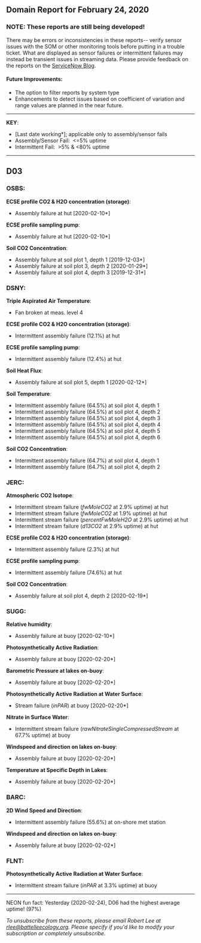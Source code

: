 ## Domain Report for February 24, 2020


### NOTE: These reports are still being developed!
There may be errors or inconsistencies in these reports-- verify sensor issues with the SOM or other monitoring tools before putting in a trouble ticket. What are displayed as sensor failures or intermittent failures may instead be transient issues in streaming data.
Please provide feedback on the reports on the [ServiceNow Blog](https://neon.service-now.com/community?id=community_blog&sys_id=9b4fbe8adbed734017ecf9041d9619be).

#### Future Improvements: 
 - The option to filter reports by system type 
 - Enhancements to detect issues based on coefficient of variation and range values are planned in the near future.

***

**KEY**:

 - [Last date working*]; applicable only to assembly/sensor fails
 - Assembly/Sensor Fail:&nbsp;&nbsp;<=5% uptime
 - Intermittent Fail:&nbsp;&nbsp;>5% & <80% uptime

***
## D03

### OSBS:

**ECSE profile CO2 & H2O concentration (storage)**:
 - Assembly failure at hut [2020-02-10*]

**ECSE profile sampling pump**:
 - Assembly failure at hut [2020-02-10*]

**Soil CO2 Concentration**:
 - Assembly failure at soil plot 1, depth 1 [2019-12-03*]
 - Assembly failure at soil plot 3, depth 2 [2020-01-29*]
 - Assembly failure at soil plot 4, depth 3 [2019-12-31*]

### DSNY:

**Triple Aspirated Air Temperature**:
 - Fan broken at meas. level 4

**ECSE profile CO2 & H2O concentration (storage)**:
 - Intermittent assembly failure (12.1%) at hut

**ECSE profile sampling pump**:
 - Intermittent assembly failure (12.4%) at hut

**Soil Heat Flux**:
 - Assembly failure at soil plot 5, depth 1 [2020-02-12*]

**Soil Temperature**:
 - Intermittent assembly failure (64.5%) at soil plot 4, depth 1
 - Intermittent assembly failure (64.5%) at soil plot 4, depth 2
 - Intermittent assembly failure (64.5%) at soil plot 4, depth 3
 - Intermittent assembly failure (64.5%) at soil plot 4, depth 4
 - Intermittent assembly failure (64.5%) at soil plot 4, depth 5
 - Intermittent assembly failure (64.5%) at soil plot 4, depth 6

**Soil CO2 Concentration**:
 - Intermittent assembly failure (64.7%) at soil plot 4, depth 1
 - Intermittent assembly failure (64.7%) at soil plot 4, depth 2

### JERC:

**Atmospheric CO2 Isotope**:
 - Intermittent stream failure (_fwMoleCO2_ at 2.9% uptime) at hut
 - Intermittent stream failure (_fwMoleCO2_ at 1.9% uptime) at hut
 - Intermittent stream failure (_percentFwMoleH2O_ at 2.9% uptime) at hut
 - Intermittent stream failure (_d13CO2_ at 2.9% uptime) at hut

**ECSE profile CO2 & H2O concentration (storage)**:
 - Intermittent assembly failure (2.3%) at hut

**ECSE profile sampling pump**:
 - Intermittent assembly failure (74.6%) at hut

**Soil CO2 Concentration**:
 - Assembly failure at soil plot 4, depth 2 [2020-02-19*]

### SUGG:

**Relative humidity**:
 - Assembly failure at buoy [2020-02-10*]

**Photosynthetically Active Radiation**:
 - Assembly failure at buoy [2020-02-20*]

**Barometric Pressure at lakes on-buoy**:
 - Assembly failure at buoy [2020-02-20*]

**Photosynthetically Active Radiation at Water Surface**:
 - Stream failure (_inPAR_) at buoy [2020-02-20*]

**Nitrate in Surface Water**:
 - Intermittent stream failure (_rawNitrateSingleCompressedStream_ at 67.7% uptime) at buoy

**Windspeed and direction on lakes on-buoy**:
 - Assembly failure at buoy [2020-02-20*]

**Temperature at Specific Depth in Lakes**:
 - Assembly failure at buoy [2020-02-20*]

### BARC:

**2D Wind Speed and Direction**:
 - Intermittent assembly failure (55.6%) at on-shore met station

**Windspeed and direction on lakes on-buoy**:
 - Assembly failure at buoy [2020-02-02*]

### FLNT:

**Photosynthetically Active Radiation at Water Surface**:
 - Intermittent stream failure (_inPAR_ at 3.3% uptime) at buoy

***
NEON fun fact: Yesterday (2020-02-24), D06 had the highest average uptime! (97%)

_To unsubscribe from these reports, please email Robert Lee at rlee@battelleecology.org. Please specify if you'd like to modify your subscription or completely unsubscribe._
